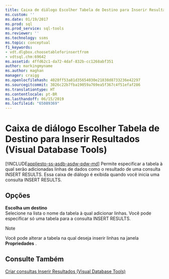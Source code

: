 ```yaml
---
title: Caixa de diálogo Escolher Tabela de Destino para Inserir Resultados | Microsoft Docs
ms.custom: ''
ms.date: 01/19/2017
ms.prod: sql
ms.prod_service: sql-tools
ms.reviewer: ''
ms.technology: ssms
ms.topic: conceptual
f1_keywords:
- vdt.dlgbox.choosetableforinsertfrom
- vdtsql.chm:69642
ms.assetid: 4ffd62c1-da72-4daf-832b-cc1268abf351
author: markingmyname
ms.author: maghan
manager: craigg
ms.openlocfilehash: 4028ff53a81d35654030e21838d8733236e42297
ms.sourcegitcommit: 3026c22b7fba19059a769ea5f367c4f51efaf286
ms.translationtype: HT
ms.contentlocale: pt-BR
ms.lasthandoff: 06/15/2019
ms.locfileid: "65089369"
---
```

# <a name="choose-target-table-for-insert-results-dialog-box-visual-database-tools"></a>Caixa de diálogo Escolher Tabela de Destino para Inserir Resultados (Visual Database Tools)
[!INCLUDE[appliesto-ss-asdb-asdw-pdw-md](../../includes/appliesto-ss-asdb-asdw-pdw-md.md)]
Permite especificar a tabela à qual serão adicionadas linhas de dados como o resultado de uma consulta INSERT RESULTS. Essa caixa de diálogo é exibida quando você inicia uma consulta INSERT RESULTS.  
  
## <a name="options"></a>Opções  
**Escolha um destino**  
Selecione na lista o nome da tabela à qual adicionar linhas. Você pode especificar só uma tabela para a consulta INSERT RESULTS.  
  
> [!NOTE]  
> Você pode alterar a tabela na qual deseja inserir linhas na janela **Propriedades** .  
  
## <a name="see-also"></a>Consulte Também  
[Criar consultas Inserir Resultados &#40;Visual Database Tools&#41;](../../ssms/visual-db-tools/create-insert-results-queries-visual-database-tools.md)  
  
